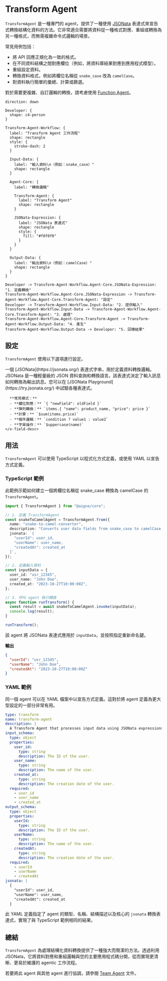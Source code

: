 # Transform Agent

`TransformAgent` 是一種專門的 agent，提供了一種使用 [JSONata](https://jsonata.org/) 表達式來宣告式轉換結構化資料的方法。它非常適合需要將資料從一種格式對應、重組或轉換為另一種格式，而無需複雜命令式邏輯的場景。

常見用例包括：
- 將 API 回應正規化為一致的格式。
- 在不同資料結構之間對應欄位（例如，將資料庫結果對應到應用程式模型）。
- 重組設定資料。
- 轉換資料格式，例如將欄位名稱從 `snake_case` 改為 `camelCase`。
- 對資料執行簡單的彙總、計算或篩選。

對於需要更複雜、自訂邏輯的轉換，請考慮使用 [Function Agent](./developer-guide-agents-function-agent.md)。

```d2
direction: down

Developer: {
  shape: c4-person
}

Transform-Agent-Workflow: {
  label: "Transform Agent 工作流程"
  shape: rectangle
  style: {
    stroke-dash: 2
  }

  Input-Data: {
    label: "輸入資料\n（例如：snake_case）"
    shape: rectangle
  }

  Agent-Core: {
    label: "轉換邏輯"

    Transform-Agent: {
      label: "Transform Agent"
      shape: rectangle
    }

    JSONata-Expression: {
      label: "JSONata 表達式"
      shape: rectangle
      style: {
        fill: "#f0f0f0"
      }
    }
  }

  Output-Data: {
    label: "輸出資料\n（例如：camelCase）"
    shape: rectangle
  }
}

Developer -> Transform-Agent-Workflow.Agent-Core.JSONata-Expression: "1. 定義轉換"
Transform-Agent-Workflow.Agent-Core.JSONata-Expression -> Transform-Agent-Workflow.Agent-Core.Transform-Agent: "設定"
Developer -> Transform-Agent-Workflow.Input-Data: "2. 提供輸入"
Transform-Agent-Workflow.Input-Data -> Transform-Agent-Workflow.Agent-Core.Transform-Agent: "3. 處理"
Transform-Agent-Workflow.Agent-Core.Transform-Agent -> Transform-Agent-Workflow.Output-Data: "4. 產生"
Transform-Agent-Workflow.Output-Data -> Developer: "5. 回傳結果"

```

## 設定

`TransformAgent` 使用以下選項進行設定。

<x-field-group>
  <x-field data-name="jsonata" data-type="string" data-required="true">
    <x-field-desc markdown>
      一個 [JSONata](https://jsonata.org/) 表達式字串，用於定義資料轉換邏輯。JSONata 是一種輕量級的 JSON 資料查詢和轉換語言。該表達式決定了輸入訊息如何轉換為輸出訊息。您可以在 [JSONata Playground](https://try.jsonata.org/) 中試驗各種表達式。

      **常見模式：**
      - **欄位對應：** `{ "newField": oldField }`
      - **陣列轉換：** `items.{ "name": product_name, "price": price }`
      - **計算：** `$sum(items.price)`
      - **條件邏輯：** `condition ? value1 : value2`
      - **字串操作：** `$uppercase(name)`
    </x-field-desc>
  </x-field>
</x-field-group>

## 用法

`TransformAgent` 可以使用 TypeScript 以程式化方式定義，或使用 YAML 以宣告方式定義。

### TypeScript 範例

此範例示範如何建立一個將欄位名稱從 snake_case 轉換為 camelCase 的 `TransformAgent`。

```typescript Transform Agent Example icon=logos:typescript
import { TransformAgent } from "@aigne/core";

// 1. 定義 TransformAgent
const snakeToCamelAgent = TransformAgent.from({
  name: "snake-to-camel-converter",
  description: "Converts user data fields from snake_case to camelCase.",
  jsonata: `{
    "userId": user_id,
    "userName": user_name,
    "createdAt": created_at
  }`,
});

// 2. 定義輸入資料
const inputData = {
  user_id: "usr_12345",
  user_name: "John Doe",
  created_at: "2023-10-27T10:00:00Z",
};

// 3. 呼叫 agent 執行轉換
async function runTransform() {
  const result = await snakeToCamelAgent.invoke(inputData);
  console.log(result);
}

runTransform();
```

該 agent 將 JSONata 表達式應用於 `inputData`，並按照指定重新命名鍵。

**輸出**

```json icon=mdi:code-json
{
  "userId": "usr_12345",
  "userName": "John Doe",
  "createdAt": "2023-10-27T10:00:00Z"
}
```

### YAML 範例

同一個 agent 可以在 YAML 檔案中以宣告方式定義。這對於將 agent 定義為更大型設定的一部分非常有用。

```yaml transform.yaml icon=mdi:language-yaml
type: transform
name: transform-agent
description: |
  A Transform Agent that processes input data using JSONata expressions.
input_schema:
  type: object
  properties:
    user_id:
      type: string
      description: The ID of the user.
    user_name:
      type: string
      description: The name of the user.
    created_at:
      type: string
      description: The creation date of the user.
  required:
    - user_id
    - user_name
    - created_at
output_schema:
  type: object
  properties:
    userId:
      type: string
      description: The ID of the user.
    userName:
      type: string
      description: The name of the user.
    createdAt:
      type: string
      description: The creation date of the user.
  required:
    - userId
    - userName
    - createdAt
jsonata: |
  {
    "userId": user_id,
    "userName": user_name,
    "createdAt": created_at
  }
```

此 YAML 定義指定了 agent 的類型、名稱、結構描述以及核心的 `jsonata` 轉換表達式，實現了與 TypeScript 範例相同的結果。

## 總結

`TransformAgent` 為處理結構化資料轉換提供了一種強大而簡潔的方法。透過利用 JSONata，它將資料對應和重組邏輯與您的主要應用程式碼分開，從而實現更清晰、更易於維護的 agentic 工作流程。

若要將此 agent 與其他 agent 進行協調，請參閱 [Team Agent](./developer-guide-agents-team-agent.md) 文件。